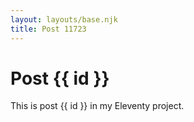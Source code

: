 ```yaml
---
layout: layouts/base.njk
title: Post 11723
---
```


# Post {{ id }}

This is post {{ id }} in my Eleventy project.
